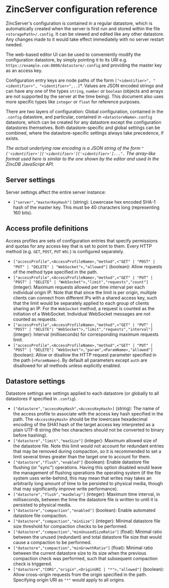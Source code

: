 # ZincServer configuration reference

ZincServer's configuration is contained in a regular datastore, which is automatically created when the server is first run and stored within the file `<storagePath>/.config`. It can be viewed and edited like any other datastore. Any changes made to it would take effect immediately with no server restart needed.

The web-based editor UI can be used to conveniently modify the configuration datastore, by simply pointing it to its URI e.g. `https://example.com:8000/datastore/.config` and providing the master key as an access key.

Configuration entry keys are node paths of the form `["<identifier>", "<identifier>", "<identifier>",..]`*. Values are JSON encoded strings and can have any one of the types `string`, `number` or `boolean` (objects and arrays are not supported by the server at the time being). This document also uses more specific types like `integer` or `float` for reference purposes.

There are two layers of configuration: Global configuration, contained in the `.config` datastore, and particular, contained in `<datastoreName>.config` datastore, which can be created for any datastore except the configuration datastores themselves. Both datastore-specific and global settings can be combined, where the datastore-specific settings always take precedence, if exists.

_The actual underlying raw encoding is a JSON string of the form `"['<identifier>']['<identifier>']['<identifier>']...".` The array-like format used here is similar to the one shown by the editor and used in the ZincDB JavaScript API._

## Server settings

Server settings affect the entire server instance:

* `["server","masterKeyHash"]` (string): Lowercase hex encoded SHA-1 hash of the master key. This must be 40 characters long (representing 160 bits).

## Access profile definitions

Access profiles are sets of configuration entries that specify permissions and quotas for any access key that is set to point to them. Every HTTP method (e.g. `GET`, `POST`, `PUT` etc.) is configured separately.

* `["accessProfile",<AccessProfileName>,"method",<"GET" | "POST" | "PUT" | "DELETE" | "WebSocket">,"allowed"]` (boolean): Allow requests of the method type specified in the path.
* `["accessProfile",<AccessProfileName>,"method",<"GET" | "PUT" | "POST" | "DELETE" | "WebSocket">,"limit","requests","count"]` (integer): Maximum requests allowed per time interval per each individual origin IP. Note that that since the limit is per origin, multiple clients can connect from different IPs with a shared access key, such that the limit would be separately applied to each group of clients sharing an IP. For the `WebSocket` method, a request is counted as the initiation of a WebSocket. Individual WebSocket messages are not counted as requests.
* `["accessProfile",<AccessProfileName>,"method",<"GET" | "PUT" | "POST" | "DELETE"| "WebSocket">,"limit","requests","interval"]` (integer): Interval (milliseconds) for corresponding maximum requests limit.
* `["accessProfile",<AccessProfileName>,"method",<"GET" | "PUT" | "POST" | "DELETE"| "WebSocket">,"param",<ParamName>,"allowed"]` (boolean): Allow or disallow the HTTP request parameter specified in the path (`<ParamName>`). By default all parameters except `auth` are disallowed for all methods unless explicitly enabled.

## Datastore settings

Datastore settings are settings applied to each datastore (or globally to all datastores if specified in `.config`).

* `["datastore","accessKeyHash",<AccessKeyHash>]` (string): The name of the access profile to associate with the access key hash specified in the path. The `<AccessKeyHash>` should be the lowercase hexadecimal encoding of the SHA1 hash of the target access key interpreted as a plain UTF-8 string (the hex characters should not be converted to binary before hashing).
* `["datastore","limit","maxSize"]` (integer): Maximum allowed size of the datastore file. Note this limit would not account for redundant entries that may be removed during compaction, so it is recommended to set a limit several times greater than the target one to account for them.
* `["datastore","flush","enabled"]` (boolean): Enable datastore file flushing (or "sync") operations. Having this option disabled would leave the management of flushing operations the operating system (if the file system uses write-behind, this may mean that writes may takes an arbitrarily long amount of time to be persisted to physical media, though that may significantly improve write performance).
* `["datastore","flush","maxDelay"]` (integer): Maximum time interval, in milliseconds, between the time the datastore file is written to until it is persisted to physical media.
* `["datastore","compaction","enabled"]` (boolean): Enable automated datastore file compaction.
* `["datastore","compaction","minSize"]` (integer): Minimal datastore file size threshold for compaction checks to be performed.
* `["datastore","compaction","minUnusedSizeRatio"]` (float): Minimal ratio between the unused (redundant) and total datastore file size that would cause a compaction to be performed.
* `["datastore","compaction","minGrowthRatio"]` (float): Minimal ratio between the current datastore size to its size when the previous compaction check was performed, such that subsequent compaction check is triggered.
* `["datastore","CORS","origin",<OriginURI | "*">,"allowed"]` (boolean): Allow cross-origin requests from the origin specified in the path. Specifying origin URI as `"*"` would apply to all origins.
